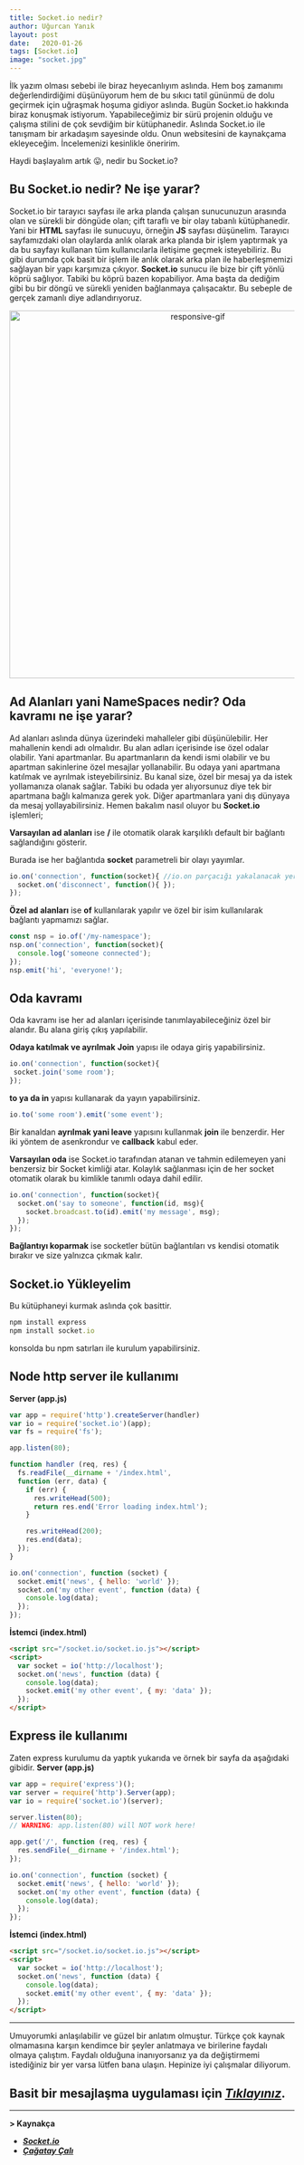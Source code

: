 ```yaml
---
title: Socket.io nedir?
author: Uğurcan Yanık
layout: post
date:   2020-01-26
tags: [Socket.io]
image: "socket.jpg"
---
```

İlk yazım olması sebebi ile biraz heyecanlıyım aslında. Hem boş zamanımı değerlendirdiğimi düşünüyorum hem de bu sıkıcı tatil gününmü de dolu geçirmek için uğraşmak hoşuma gidiyor aslında. Bugün Socket.io hakkında biraz konuşmak istiyorum. Yapabileceğimiz bir sürü projenin olduğu ve çalışma stilini de çok sevdiğim bir kütüphanedir. Aslında Socket.io ile tanışmam bir arkadaşım sayesinde oldu. Onun websitesini de kaynakçama ekleyeceğim. İncelemenizi kesinlikle öneririm.

Haydi başlayalım artık 😛, nedir bu Socket.io?

## Bu Socket.io nedir? Ne işe yarar?
Socket.io bir tarayıcı sayfası ile arka planda çalışan sunucunuzun arasında olan ve sürekli bir döngüde olan; çift taraflı ve bir olay tabanlı kütüphanedir. Yani bir **HTML** sayfası ile sunucuyu, örneğin **JS** sayfası düşünelim. Tarayıcı sayfamızdaki olan olaylarda anlık olarak arka planda bir işlem yaptırmak ya da bu sayfayı kullanan tüm kullanıcılarla iletişime geçmek isteyebiliriz. Bu gibi durumda çok basit bir işlem ile anlık olarak arka plan ile haberleşmemizi sağlayan bir yapı karşımıza çıkıyor. **Socket.io** sunucu ile bize bir çift yönlü köprü sağlıyor. Tabiki bu köprü bazen kopabiliyor. Ama başta da dediğim gibi bu bir döngü ve sürekli yeniden bağlanmaya çalışacaktır. Bu sebeple de gerçek zamanlı diye adlandırıyoruz.

<p align="center">
	<img style="max-width: 100%; height: auto;"  alt="responsive-gif" src="https://miro.medium.com/max/812/1*7xzCJROjOV6AiaSKTmmlBg.jpeg" width="650">
</p>

## Ad Alanları yani NameSpaces nedir? Oda kavramı ne işe yarar?
Ad alanları aslında dünya üzerindeki mahalleler gibi düşünülebilir. Her mahallenin kendi adı olmalıdır. Bu alan adları içerisinde ise özel odalar olabilir. Yani apartmanlar. Bu apartmanların da kendi ismi olabilir ve bu apartman sakinlerine özel mesajlar yollanabilir. Bu odaya yani apartmana katılmak ve ayrılmak isteyebilirsiniz. Bu kanal size, özel bir mesaj ya da istek yollamanıza olanak sağlar. Tabiki bu odada yer alıyorsunuz diye tek bir apartmana bağlı kalmanıza gerek yok. Diğer apartmanlara yani dış dünyaya da mesaj yollayabilirsiniz. Hemen bakalım nasıl oluyor bu **Socket.io** işlemleri;

**Varsayılan ad alanları** ise **/** ile otomatik olarak karşılıklı default bir bağlantı sağlandığını gösterir.

<script src="https://gist.github.com/ugurcanyanik/ef5e4b6e30ac28781f3e9ba996a273d7.js"></script>

Burada ise her bağlantıda **socket** parametreli bir olayı yayımlar.

```javascript
io.on('connection', function(socket){ //io.on parçacığı yakalanacak yerdir. yani emit ile gelecek veriyi yakalar.
  socket.on('disconnect', function(){ });
});
```

**Özel ad alanları** ise **of** kullanılarak yapılır ve özel bir isim kullanılarak bağlantı yapmamızı sağlar.

```javascript
const nsp = io.of('/my-namespace');
nsp.on('connection', function(socket){
  console.log('someone connected');
});
nsp.emit('hi', 'everyone!');
```

## Oda kavramı
Oda kavramı ise her ad alanları içerisinde tanımlayabileceğiniz özel bir alandır. Bu alana giriş çıkış yapılabilir.

**Odaya katılmak ve ayrılmak**
 **Join** yapısı ile odaya giriş yapabilirsiniz.

 ```javascript
 io.on('connection', function(socket){
  socket.join('some room');
});
 ```
 **to ya da in** yapısı kullanarak da yayın yapabilirsiniz.
 ```javascript
 io.to('some room').emit('some event');
 ```

 Bir kanaldan **ayrılmak yani leave** yapısını kullanmak **join** ile benzerdir. Her iki yöntem de asenkrondur ve **callback** kabul eder.

 **Varsayılan oda** ise Socket.io tarafından atanan ve tahmin edilemeyen yani benzersiz bir Socket kimliği atar. Kolaylık sağlanması için de her socket otomatik olarak bu kimlikle tanımlı odaya dahil edilir.
 ```javascript
 io.on('connection', function(socket){
   socket.on('say to someone', function(id, msg){
     socket.broadcast.to(id).emit('my message', msg);
   });
 });
 ```
 **Bağlantıyı koparmak** ise socketler bütün bağlantıları vs kendisi otomatik bırakır ve size yalnızca çıkmak kalır.

## Socket.io Yükleyelim
Bu kütüphaneyi kurmak aslında çok basittir.
```ruby
npm install express
npm install socket.io
```
konsolda bu npm satırları ile kurulum yapabilirsiniz.

## Node http server ile kullanımı
**Server (app.js)**
```javascript
var app = require('http').createServer(handler)
var io = require('socket.io')(app);
var fs = require('fs');

app.listen(80);

function handler (req, res) {
  fs.readFile(__dirname + '/index.html',
  function (err, data) {
    if (err) {
      res.writeHead(500);
      return res.end('Error loading index.html');
    }

    res.writeHead(200);
    res.end(data);
  });
}

io.on('connection', function (socket) {
  socket.emit('news', { hello: 'world' });
  socket.on('my other event', function (data) {
    console.log(data);
  });
});
```
**İstemci (index.html)**
```html
<script src="/socket.io/socket.io.js"></script>
<script>
  var socket = io('http://localhost');
  socket.on('news', function (data) {
    console.log(data);
    socket.emit('my other event', { my: 'data' });
  });
</script>
```

## Express ile kullanımı
Zaten express kurulumu da yaptık yukarıda ve örnek bir sayfa da aşağıdaki gibidir.
**Server (app.js)**
```javascript
var app = require('express')();
var server = require('http').Server(app);
var io = require('socket.io')(server);

server.listen(80);
// WARNING: app.listen(80) will NOT work here!

app.get('/', function (req, res) {
  res.sendFile(__dirname + '/index.html');
});

io.on('connection', function (socket) {
  socket.emit('news', { hello: 'world' });
  socket.on('my other event', function (data) {
    console.log(data);
  });
});
```
**İstemci (index.html)**
```html
<script src="/socket.io/socket.io.js"></script>
<script>
  var socket = io('http://localhost');
  socket.on('news', function (data) {
    console.log(data);
    socket.emit('my other event', { my: 'data' });
  });
</script>
```
-- --
Umuyorumki anlaşılabilir ve güzel bir anlatım olmuştur. Türkçe çok kaynak olmamasına karşın kendimce bir şeyler anlatmaya ve birilerine faydalı olmaya çalıştım. Faydalı olduğuna inanıyorsanız ya da değiştirmemi istediğiniz bir yer varsa lütfen bana ulaşın. Hepinize iyi çalışmalar diliyorum.

## Basit bir mesajlaşma uygulaması için ***[Tıklayınız](https://socket.io/get-started/chat/)***.
-- -- -- -- --
**> Kaynakça**

- ***[Socket.io](https://socket.io/)***
- ***[Çağatay Çalı](https://cagatay.me/node-js-ile-anl%C4%B1k-mesajla%C5%9Fma-uygulamas%C4%B1-yap%C4%B1m%C4%B1-5-c9d3e910a96f)***

<a href="https://twitter.com/share" class="twitter-share-button" data-url="" data-size="large" data-count="none"></a>
<script>!function (d, s, id) {
var js, fjs = d.getElementsByTagName(s)[0]; if (!d.getElementById(id)) {
js = d.createElement(s); js.id = id;
js.src = "//platform.twitter.com/widgets.js";
 fjs.parentNode.insertBefore(js, fjs);
}
}(document, "script", "twitter-wjs");
</script>
